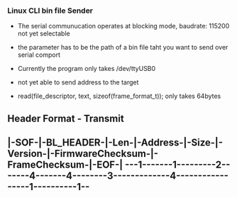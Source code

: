 ###  Linux CLI bin file Sender

- The serial communucation operates at blocking mode, baudrate: 115200 not yet selectable

- the parameter has to be the path of a bin file taht you want to send over serial comport

- Currently the program only takes /dev/ttyUSB0

- not yet able to send address to the target

- read(file_descriptor, text, sizeof(frame_format_t)); only takes 64bytes

Header Format - Transmit
-------------------------------------------------------------------------------------------
|-SOF-|-BL_HEADER-|-Len-|-Address-|-Size-|-Version-|-FirmwareChecksum-|-FrameChecksum-|-EOF-|
---1-------1---------2-------4-------4--------3-------------4-----------------1----------1--
------------------------------------------------------------------------------------------

 